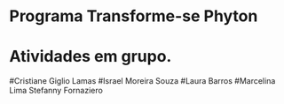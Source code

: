 #  Programa Transforme-se Phyton
# Atividades em grupo.

#Cristiane Giglio Lamas
#Israel Moreira Souza
#Laura Barros
#Marcelina Lima
Stefanny Fornaziero
